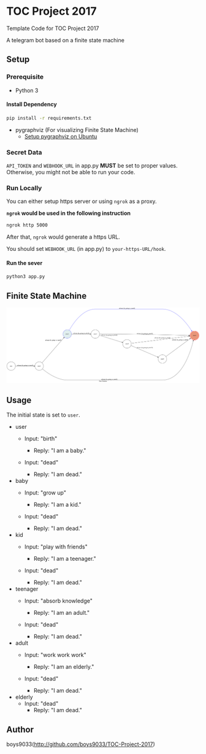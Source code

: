 # TOC Project 2017

Template Code for TOC Project 2017

A telegram bot based on a finite state machine

## Setup

### Prerequisite
* Python 3

#### Install Dependency
```sh
pip install -r requirements.txt
```

* pygraphviz (For visualizing Finite State Machine)
    * [Setup pygraphviz on Ubuntu](http://www.jianshu.com/p/a3da7ecc5303)

### Secret Data

`API_TOKEN` and `WEBHOOK_URL` in app.py **MUST** be set to proper values.
Otherwise, you might not be able to run your code.

### Run Locally
You can either setup https server or using `ngrok` as a proxy.

**`ngrok` would be used in the following instruction**

```sh
ngrok http 5000
```

After that, `ngrok` would generate a https URL.

You should set `WEBHOOK_URL` (in app.py) to `your-https-URL/hook`.

#### Run the sever

```sh
python3 app.py
```

## Finite State Machine
![fsm](./img/show-fsm.png)

## Usage
The initial state is set to `user`.

* user
	* Input: "birth"
		* Reply: "I am a baby."

	* Input: "dead"
		* Reply: "I am dead."
* baby
	* Input: "grow up"
		* Reply: "I am a kid."

	* Input: "dead"
		* Reply: "I am dead."
* kid
	* Input: "play with friends"
		* Reply: "I am a teenager."

	* Input: "dead"
		* Reply: "I am dead."
* teenager
	* Input: "absorb knowledge"
		* Reply: "I am an adult."

	* Input: "dead"
		* Reply: "I am dead."
* adult
	* Input: "work work work"
		* Reply: "I am an elderly."

	* Input: "dead"
		* Reply: "I am dead."
* elderly
	* Input: "dead"
		* Reply: "I am dead."
## Author
boys9033(http://github.com/boys9033/TOC-Project-2017)
